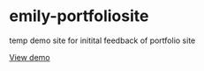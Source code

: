 # emily-portfoliosite

temp demo site for initital feedback of portfolio site

[View demo](https://johndoenma.github.io/emily-portfoliosite/)